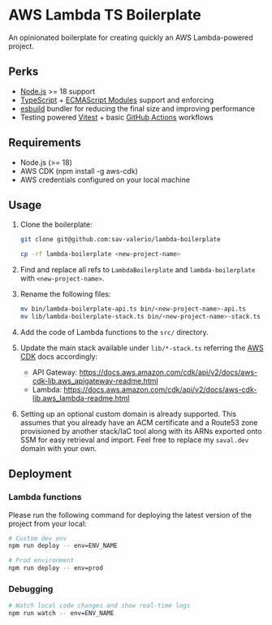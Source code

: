 # AWS Lambda TS Boilerplate

An opinionated boilerplate for creating quickly an AWS Lambda-powered project.

## Perks

- [Node.js](https://nodejs.org/en) >= 18 support
- [TypeScript](https://www.typescriptlang.org/) + [ECMAScript Modules](https://www.typescriptlang.org/docs/handbook/esm-node.html) support and enforcing
- [esbuild](https://esbuild.github.io/) bundler for reducing the final size and improving performance
- Testing powered [Vitest](https://vitest.dev/) + basic [GitHub Actions](https://docs.github.com/en/actions) workflows

## Requirements

- Node.js (>= 18)
- AWS CDK (npm install -g aws-cdk)
- AWS credentials configured on your local machine

## Usage

1. Clone the boilerplate:

    ```zsh
    git clone git@github.com:sav-valerio/lambda-boilerplate

    cp -rf lambda-boilerplate <new-project-name>
    ```

2. Find and replace all refs to `LambdaBoilerplate` and `lambda-boilerplate` with `<new-project-name>`.

3. Rename the following files:

    ```zsh
    mv bin/lambda-boilerplate-api.ts bin/<new-project-name>-api.ts
    mv lib/lambda-boilerplate-stack.ts bin/<new-project-name>-stack.ts
    ```

4. Add the code of Lambda functions to the `src/` directory.

5. Update the main stack available under `lib/*-stack.ts` referring the [AWS CDK](https://docs.aws.amazon.com/cdk/v2/guide/home.html) docs accordingly:

    - API Gateway: https://docs.aws.amazon.com/cdk/api/v2/docs/aws-cdk-lib.aws_apigateway-readme.html
    - Lambda: https://docs.aws.amazon.com/cdk/api/v2/docs/aws-cdk-lib.aws_lambda-readme.html

6. Setting up an optional custom domain is already supported.
    This assumes that you already have an ACM certificate and a Route53 zone provisioned by another stack/IaC tool along with its ARNs exported onto SSM for easy retrieval and import.
    Feel free to replace my `saval.dev` domain with your own.

## Deployment

### Lambda functions

Please run the following command for deploying the latest version of the project from your local:

```zsh
# Custom dev env
npm run deploy -- env=ENV_NAME

# Prod environment
npm run deploy -- env=prod
```

### Debugging

```zsh
# Watch local code changes and show real-time logs
npm run watch -- env=ENV_NAME
```
